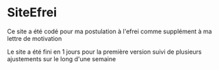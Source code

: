 # SiteEfrei
Ce site a été codé pour ma postulation à l'efrei comme supplément à ma lettre de motivation

Le site a été fini en 1 jours pour la première version suivi de plusieurs ajustements sur le long d'une semaine
